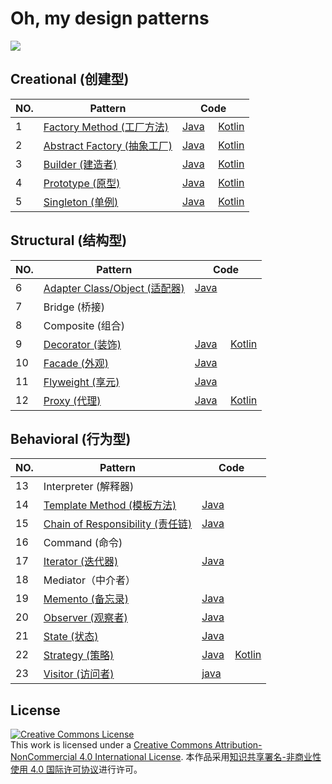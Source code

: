# Oh, my design patterns 


[![](https://i.creativecommons.org/l/by-nc/4.0/80x15.png)](./LICENSE)

 
## Creational (创建型)

NO. |         Pattern         | Code
----|-------------------------|-----
 1  | [Factory Method (工厂方法)](https://github.com/InnoFang/DesignPatterns/tree/master/src/io/innofang/factory_method) | [Java](https://github.com/InnoFang/DesignPatterns/tree/master/src/io/innofang/factory_method/example/java) &nbsp;&nbsp;&nbsp; [Kotlin](https://github.com/InnoFang/DesignPatterns/tree/master/src/io/innofang/factory_method/example/kotlin)
2   | [Abstract Factory (抽象工厂)](https://github.com/InnoFang/DesignPatterns/tree/master/src/io/innofang/abstract_factory)|[Java](https://github.com/InnoFang/DesignPatterns/tree/master/src/io/innofang/abstract_factory/example/java) &nbsp;&nbsp;&nbsp; [Kotlin](https://github.com/InnoFang/DesignPatterns/tree/master/src/io/innofang/abstract_factory/example/kotlin)
3   | [Builder (建造者)](https://github.com/InnoFang/DesignPatterns/tree/master/src/io/innofang/builder)|[Java](https://github.com/InnoFang/DesignPatterns/tree/master/src/io/innofang/builder/example/java) &nbsp;&nbsp;&nbsp; [Kotlin](https://github.com/InnoFang/DesignPatterns/tree/master/src/io/innofang/builder/example/kotlin)
4   | [Prototype (原型)](https://github.com/InnoFang/DesignPatterns/tree/master/src/io/innofang/prototype)|[Java](https://github.com/InnoFang/DesignPatterns/tree/master/src/io/innofang/prototype/example/java) &nbsp;&nbsp;&nbsp; [Kotlin](https://github.com/InnoFang/DesignPatterns/tree/master/src/io/innofang/prototype/example/kotlin)
5   | [Singleton (单例)](https://github.com/InnoFang/DesignPatterns/tree/master/src/io/innofang/singleton)|[Java](https://github.com/InnoFang/DesignPatterns/tree/master/src/io/innofang/singleton/example/java) &nbsp;&nbsp;&nbsp; [Kotlin](https://github.com/InnoFang/DesignPatterns/tree/master/src/io/innofang/singleton/example/kotlin)


## Structural (结构型)

NO. |         Pattern         | Code
----|-------------------------|-----
6   | [Adapter Class/Object (适配器)](https://github.com/InnoFang/DesignPatterns/tree/master/src/io/innofang/adapter) | [Java](https://github.com/InnoFang/DesignPatterns/tree/master/src/io/innofang/adapter/example)
7   | Bridge (桥接)           | &nbsp;
8   | Composite (组合)         | &nbsp;
9   | [Decorator (装饰)](https://github.com/InnoFang/DesignPatterns/tree/master/src/io/innofang/decorator) | [Java](https://github.com/InnoFang/DesignPatterns/tree/master/src/io/innofang/decorator/example/java) &nbsp;&nbsp;&nbsp; [Kotlin](https://github.com/InnoFang/DesignPatterns/tree/master/src/io/innofang/decorator/example/kotlin)
10  | [Facade (外观)](https://github.com/InnoFang/DesignPatterns/tree/master/src/io/innofang/facade) | [Java](https://github.com/InnoFang/DesignPatterns/tree/master/src/io/innofang/facade/example)
11  | [Flyweight (享元)](https://github.com/InnoFang/DesignPatterns/tree/master/src/io/innofang/flyweight) | [Java](https://github.com/InnoFang/DesignPatterns/tree/master/src/io/innofang/flyweight/example)
12  | [Proxy (代理)](https://github.com/InnoFang/DesignPatterns/tree/master/src/io/innofang/proxy) | [Java](https://github.com/InnoFang/DesignPatterns/tree/master/src/io/innofang/proxy/example/java) &nbsp;&nbsp;&nbsp; [Kotlin](https://github.com/InnoFang/DesignPatterns/tree/master/src/io/innofang/proxy/example/kotlin)

## Behavioral (行为型)

NO. |         Pattern         | Code
----|-------------------------|-----
13  | Interpreter (解释器) |  &nbsp;
14  | [Template Method (模板方法)](https://github.com/InnoFang/DesignPatterns/tree/master/src/io/innofang/template_method) | [Java](https://github.com/InnoFang/DesignPatterns/tree/master/src/io/innofang/template_method/example)
15  | [Chain of Responsibility (责任链)](https://github.com/InnoFang/DesignPatterns/tree/master/src/io/innofang/chain_of_responsibility) | [Java](https://github.com/InnoFang/DesignPatterns/tree/master/src/io/innofang/chain_of_responsibility/example)
16  | Command (命令) | &nbsp;
17  | [Iterator (迭代器)](https://github.com/InnoFang/DesignPatterns/tree/master/src/io/innofang/iterator) | [Java](https://github.com/InnoFang/DesignPatterns/tree/master/src/io/innofang/iterator/example)
18  | Mediator（中介者） | &nbsp;
19  | [Memento (备忘录)](https://github.com/InnoFang/DesignPatterns/tree/master/src/io/innofang/memento) | [Java](https://github.com/InnoFang/DesignPatterns/tree/master/src/io/innofang/memento/example)
20  | [Observer (观察者)](https://github.com/InnoFang/DesignPatterns/tree/master/src/io/innofang/observer) | [Java](https://github.com/InnoFang/DesignPatterns/tree/master/src/io/innofang/observer/example)
21  | [State (状态)](https://github.com/InnoFang/DesignPatterns/tree/master/src/io/innofang/state) | [Java](https://github.com/InnoFang/DesignPatterns/tree/master/src/io/innofang/state/example)
22  | [Strategy (策略)](https://github.com/InnoFang/DesignPatterns/tree/master/src/io/innofang/strategy) | [Java](https://github.com/InnoFang/DesignPatterns/tree/master/src/io/innofang/strategy/example/Java) &nbsp;&nbsp;  [Kotlin](https://github.com/InnoFang/DesignPatterns/tree/master/src/io/innofang/strategy/example/kotlin)
23  | [Visitor (访问者)](https://github.com/InnoFang/DesignPatterns/tree/df27326b9ce4483f056cc4b386c582bfe2026b5e/src/io/innofang/visitor) | [java](https://github.com/InnoFang/DesignPatterns/tree/df27326b9ce4483f056cc4b386c582bfe2026b5e/src/io/innofang/visitor/example)
 
## License

<a rel="license" href="http://creativecommons.org/licenses/by-nc/4.0/"><img alt="Creative Commons License" style="border-width:0" src="https://i.creativecommons.org/l/by-nc/4.0/88x31.png" /></a><br />This work is licensed under a <a rel="license" href="http://creativecommons.org/licenses/by-nc/4.0/">Creative Commons Attribution-NonCommercial 4.0 International License</a>.
 本作品采用<a rel="license" href="http://creativecommons.org/licenses/by-nc/4.0/">知识共享署名-非商业性使用 4.0 国际许可协议</a>进行许可。
 